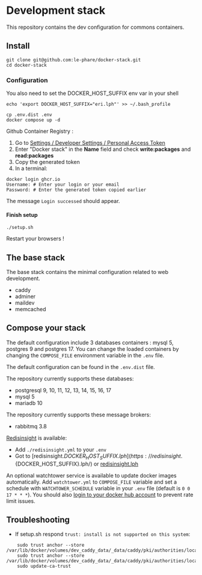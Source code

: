 # Development stack

This repository contains the dev configuration for commons containers.

## Install

```shell
git clone git@github.com:le-phare/docker-stack.git
cd docker-stack
```

### Configuration
You also need to set the DOCKER_HOST_SUFFIX env var in your shell

	echo 'export DOCKER_HOST_SUFFIX="eri.lph"' >> ~/.bash_profile

```shell
cp .env.dist .env
docker compose up -d
```

Github Container Registry :

1. Go to [Settings / Developer Settings / Personal Access Token](https://github.com/settings/tokens/new?scopes=write:packages)
2. Enter "Docker stack" in the **Name** field and check **write:packages** and **read:packages**
3. Copy the generated token
4. In a terminal:

```shell
docker login ghcr.io
Username: # Enter your login or your email
Password: # Enter the generated token copied earlier
```

The message `Login successed` should appear.

#### Finish setup

```shell
./setup.sh
```

Restart your browsers !

## The base stack

The base stack contains the minimal configuration related to web development.

 - caddy
 - adminer
 - maildev
 - memcached

## Compose your stack

The default configuration include 3 databases containers : mysql 5, postgres 9 and postgres 17. You can change the loaded containers by changing the `COMPOSE_FILE` environment variable in the `.env` file.

The default configuration can be found in the `.env.dist` file.


The repository currently supports these databases:

 - postgresql 9, 10, 11, 12, 13, 14, 15, 16, 17
 - mysql 5
 - mariadb 10

The repository currently supports these message brokers:

 - rabbitmq 3.8

[Redisinsight](https://redis.io/insight/) is available:

 - Add `./redisinsight.yml` to your `.env`
 - Got to [redisinsight.${DOCKER_HOST_SUFFIX}.lph](https://redisinsight.${DOCKER_HOST_SUFFIX}.lph/) or [redisinsight.lph](https://redisinsight.lph/)

An optional watchtower service is available to update docker images automatically. Add `watchtower.yml` to `COMPOSE_FILE` variable and set a schedule with `WATCHTOWER_SCHEDULE` variable in your `.env` file (default is `0 0 17 * * *`). You should also [login to your docker hub account](https://docs.docker.com/security/for-developers/access-tokens/#create-an-access-token) to prevent rate limit issues.

## Troubleshooting

- If setup.sh respond `trust: install is not supported on this system`:

```shell
    sudo trust anchor --store /var/lib/docker/volumes/dev_caddy_data/_data/caddy/pki/authorities/local/root.crt
    sudo trust anchor --store /var/lib/docker/volumes/dev_caddy_data/_data/caddy/pki/authorities/local/intermediate.crt
    sudo update-ca-trust
```
